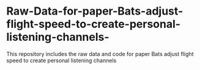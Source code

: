 # Raw-Data-for-paper-Bats-adjust-flight-speed-to-create-personal-listening-channels-
This repository includes the raw data and code for paper Bats adjust flight speed to create personal listening channels 
